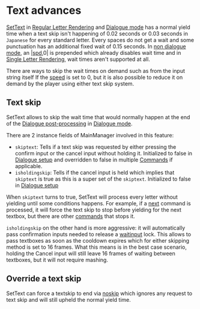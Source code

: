 # Text advances

[SetText](../SetText.md) in [Regular Letter Rendering](../Letter%20Rendering%20Methods/Regular%20Letter%20Rendering.md) and [Dialogue mode](../Dialogue%20mode.md) has a normal yield time when a text skip isn't happening of 0.02 seconds or 0.03 seconds in `Japanese` for every standard letter. Every spaces do not get a wait and some punctuation has an additional fixed wait of 0.15 seconds. In [non dialogue mode](../Dialogue%20mode.md#non-dialogue-mode), an |[spd](../Individual%20commands/Spd.md),0| is prepended which already disables wait time and in [Single Letter Rendering](../Letter%20Rendering%20Methods/Single%20Letter%20Rendering.md), wait times aren't supported at all. 

There are ways to skip the wait times on demand such as from the input string itself If the [speed](../Individual%20commands/Speed.md) is set to 0, but it is also possible to reduce it on demand by the player using either text skip system.

## Text skip

SetText allows to skip the wait time that would normally happen at the end of the [Dialogue post-processing](../Life%20Cycle.md#dialogue-post-processing) in [Dialogue mode](../Dialogue%20mode.md).

There are 2 instance fields of MainManager involved in this feature:

* `skiptext`: Tells if a text skip was requested by either pressing the confirm input or the cancel input without holding it. Initialized to false in [Dialogue setup](../Life%20Cycle.md#dialogue-setup) and overridden to false in multiple [Commands](../Commands/Commands.md) if applicable.
* `isholdingskip`: Tells if the cancel input is held which implies that `skiptext` is true as this is a super set of the `skiptext`. Initialized to false in [Dialogue setup](../Life%20Cycle.md#dialogue-setup)

When `skiptext` turns to true, SetText will process every letter without yielding until some conditions happens. For example, if a [next](../Individual%20commands/Next.md) command is processed, it will force the text skip to stop before yielding for the next textbox, but there are other [commands](../Commands/Commands.md) that stops it.

`isholdingskip` on the other hand is more aggressive: it will automatically pass confirmation inputs needed to release a [waitinput](../Notable%20states.md#waitinput) lock. This allows to pass textboxes as soon as the cooldown expires which for either skipping method is set to 16 frames. What this means is in the best case scenario, holding the Cancel input will still leave 16 frames of waiting between textboxes, but it will not require mashing.

## Override a text skip

SetText can force a textskip to end via [noskip](../Individual%20commands/Noskip.md) which ignores any request to text skip and will still upheld the normal yield time.
